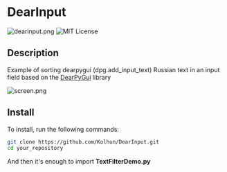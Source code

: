 # DearInput

![dearinput.png](https://github.com/Kolhun/DearInput/blob/main/dearinput.png)
![MIT License](https://img.shields.io/badge/License-MIT-yellow.svg)

## Description

Example of sorting dearpygui (dpg.add_input_text) Russian text in an input field based on the [DearPyGui](https://github.com/hoffstadt/DearPyGui) library

![screen.png](https://github.com/Kolhun/DearInput/blob/main/screen.png)

## Install

To install, run the following commands:

```bash
git clone https://github.com/Kolhun/DearInput.git
cd your_repository
```
And then it's enough to import **TextFilterDemo.py**
